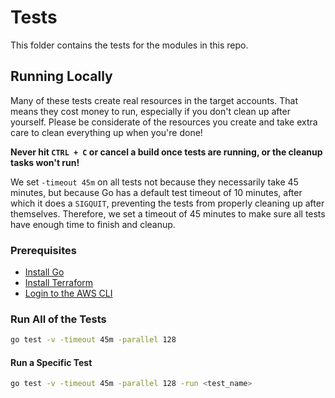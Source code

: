 # Tests

This folder contains the tests for the modules in this repo.

## Running Locally

Many of these tests create real resources in the target accounts. That means they cost money to run, especially
if you don't clean up after yourself. Please be considerate of the resources you create and take extra care to clean
everything up when you're done!

**Never hit `CTRL + C` or cancel a build once tests are running, or the cleanup tasks won't run!**

We set `-timeout 45m` on all tests not because they necessarily take 45 minutes, but because Go has a default test
timeout of 10 minutes, after which it does a `SIGQUIT`, preventing the tests from properly cleaning up  after
themselves. Therefore, we set a timeout of 45 minutes to make sure all tests have enough time to finish and cleanup.

### Prerequisites

- [Install Go](https://golang.org/)
- [Install Terraform](https://github.com/armor/meta/blob/master/setup/terragrunt/)
- [Login to the AWS CLI](https://github.com/armor/awscli-login/)

### Run All of the Tests

```bash
go test -v -timeout 45m -parallel 128
```

#### Run a Specific Test

```bash
go test -v -timeout 45m -parallel 128 -run <test_name>
```
